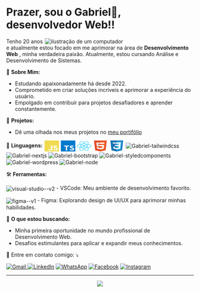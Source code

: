 
# Prazer, sou o Gabriel👋, desenvolvedor Web!!

<img src="https://raw.githubusercontent.com/MicaelliMedeiros/micaellimedeiros/master/image/computer-illustration.png" alt="ilustração de um computador" min-width="400px" max-width="400px" width="400px" align="right">

<p align="left"> 
Tenho 20 anos e atualmente estou focado em me aprimorar na área de <strong>Desenvolvimento Web</strong> , minha verdadeira paixão. Atualmente, estou cursando Análise e Desenvolvimento de Sistemas.

  🚀 **Sobre Mim:**
- Estudando apaixonadamente há desde 2022.
- Comprometido em criar soluções incríveis e aprimorar a experiência do usuário.
- Empolgado em contribuir para projetos desafiadores e aprender constantemente.
</p>
<p align="left">
  
💼 **Projetos:**
- Dê uma olhada nos meus projetos no [meu portifólio](https://gabrielbergamini-frontend.vercel.app/) 
</p>
<p align="left">
  🦄 <strong>Linguagens:</strong>
  <img align="center" alt="Gabriel-Js" height="30" width="40" src="https://raw.githubusercontent.com/devicons/devicon/master/icons/javascript/javascript-plain.svg">
  <img align="center" alt="Gabriel-Ts" height="30" width="40" src="https://raw.githubusercontent.com/devicons/devicon/master/icons/typescript/typescript-plain.svg">
  <img align="center" alt="Gabriel-React" height="30" width="40" src="https://raw.githubusercontent.com/devicons/devicon/master/icons/react/react-original.svg">
  <img align="center" alt="Gabriel-HTML" height="30" width="40" src="https://raw.githubusercontent.com/devicons/devicon/master/icons/html5/html5-original.svg">
  <img align="center" alt="Gabriel-CSS" height="30" width="40" src="https://raw.githubusercontent.com/devicons/devicon/master/icons/css3/css3-original.svg">
  <img align="center" alt="Gabriel-tailwindcss" height="40" width="40" src="https://img.icons8.com/color/48/tailwindcss.png" >
<img align="center" alt="Gabriel-nextjs" height="40" width="40" src="https://img.icons8.com/color/48/nextjs.png" >
<img align="center" alt="Gabriel-bootstrap" height="40" width="40" src="https://img.icons8.com/color/48/bootstrap--v1.png" >
<img align="center" alt="Gabriel-styledcomponents" height="30" width="40" src="https://img.icons8.com/color/48/styled-components.png" >
<img align="center" alt="Gabriel-wordpress" width="40" height="40" src="https://img.icons8.com/color/48/wordpress.png" />
<img  align="center" alt="Gabriel-node" width="48" height="48" src="https://img.icons8.com/color/48/nodejs.png" />

</p>

<p align="left">
  🛠️ <strong>Ferramentas: </strong>
  
  <img align='center' width="30" height="30" src="https://img.icons8.com/color/48/visual-studio--v2.png" alt="visual-studio--v2"/> - VSCode: Meu ambiente de desenvolvimento favorito.

<img align='center' width="30" height="30" src="https://img.icons8.com/color/48/figma--v1.png" alt="figma--v1"/> - Figma: Explorando design de UI/UX para aprimorar minhas habilidades.
</p>

<p>
  🌟 <strong>O que estou buscando:</strong>
  
- Minha primeira oportunidade no mundo profissional de Desenvolvimento Web.
- Desafios estimulantes para aplicar e expandir meus conhecimentos.</p>

<p align="left">
  💌 Entre em contato comigo: ⤵️
</p>

<p align="left">
  <a href="mailto:gabrielbergaminioficial@gmail.com" title="Gmail">
  <img src="https://img.shields.io/badge/-Gmail-FF0000?style=flat-square&labelColor=FF0000&logo=gmail&logoColor=white&link=mailto:gabrielbergaminioficial@gmail.com" alt="Gmail"/>
</a>

  <a href="https://www.linkedin.com/in/gabriel-bergamini-1424b323b/" title="LinkedIn">
  <img src="https://img.shields.io/badge/-Linkedin-0e76a8?style=flat-square&logo=Linkedin&logoColor=white&link=LINK-DO-SEU-LINKEDIN" alt="LinkedIn"/></a>

  <a href="#" title="WhatsApp">
  <img src="https://img.shields.io/badge/-WhatsApp-25d366?style=flat-square&labelColor=25d366&logo=whatsapp&logoColor=white&link=API-DO-SEU-WHATSAPP" alt="WhatsApp"/></a>

  <a href="#" title="Facebook">
  <img src="https://img.shields.io/badge/-Facebook-3b5998?style=flat-square&labelColor=3b5998&logo=facebook&logoColor=white&link=LINK-DO-SEU-FACEBOOK" alt="Facebook"/></a>

  <a href="#" title="Instagram">
  <img src="https://img.shields.io/badge/-Instagram-DF0174?style=flat-square&labelColor=DF0174&logo=instagram&logoColor=white&link=LINK-DO-SEU-INSTAGRAM" alt="Instagram"/></a>
</p>
<hr>

<div align="center">
  <a href="https://github.com/GabrielBerg4mini">
  <img width=''50% height="180em" src="https://github-readme-stats.vercel.app/api?username=GabrielBerg4mini&show_icons=true&theme=dark&include_all_commits=true&count_private=true"/>
 
</div>

